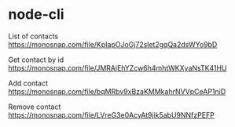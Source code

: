 # node-cli

List of contacts
https://monosnap.com/file/KpIapOJoGj72slet2gqQa2dsWYo9bD

Get contact by id
https://monosnap.com/file/JMRAjEhYZcw6h4mhtWKXyaNsTK41HU

Add contact
https://monosnap.com/file/bqMRbv9xBzaKMMkahrNVVpCeAP1niD

Remove contact
https://monosnap.com/file/LVreG3e0AcyAt9jik5abU9NNfzPEFP
